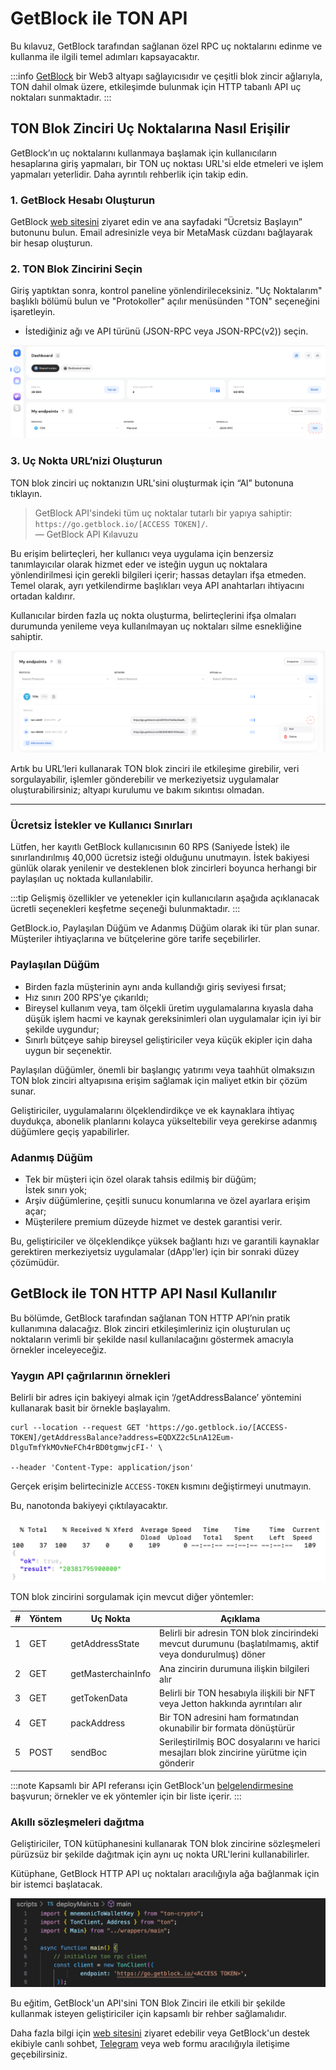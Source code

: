 # GetBlock ile TON API

Bu kılavuz, GetBlock tarafından sağlanan özel RPC uç noktalarını edinme ve kullanma ile ilgili temel adımları kapsayacaktır.

:::info
[GetBlock](https://getblock.io/) bir Web3 altyapı sağlayıcısıdır ve çeşitli blok zincir ağlarıyla, TON dahil olmak üzere, etkileşimde bulunmak için HTTP tabanlı API uç noktaları sunmaktadır.
:::

## TON Blok Zinciri Uç Noktalarına Nasıl Erişilir

GetBlock’ın uç noktalarını kullanmaya başlamak için kullanıcıların hesaplarına giriş yapmaları, bir TON uç noktası URL'si elde etmeleri ve işlem yapmaları yeterlidir. Daha ayrıntılı rehberlik için takip edin.

### 1. GetBlock Hesabı Oluşturun

GetBlock [web sitesini](https://getblock.io/?utm_source=external&utm_medium=article&utm_campaign=ton_docs) ziyaret edin ve ana sayfadaki “Ücretsiz Başlayın” butonunu bulun. Email adresinizle veya bir MetaMask cüzdanı bağlayarak bir hesap oluşturun.



### 2. TON Blok Zincirini Seçin

Giriş yaptıktan sonra, kontrol paneline yönlendirileceksiniz. "Uç Noktalarım" başlıklı bölümü bulun ve "Protokoller" açılır menüsünden "TON" seçeneğini işaretleyin.

- İstediğiniz ağı ve API türünü (JSON-RPC veya JSON-RPC(v2)) seçin.

![**GetBlock_hesap_kontrol_paneli**](../../../../images/ton/static/img/docs/getblock-img/unnamed-4.png)

### 3. Uç Nokta URL’nizi Oluşturun

TON blok zinciri uç noktanızın URL'sini oluşturmak için “Al” butonuna tıklayın.

> GetBlock API'sindeki tüm uç noktalar tutarlı bir yapıya sahiptir: `https://go.getblock.io/[ACCESS TOKEN]/`.  
> — GetBlock API Kılavuzu

Bu erişim belirteçleri, her kullanıcı veya uygulama için benzersiz tanımlayıcılar olarak hizmet eder ve isteğin uygun uç noktalara yönlendirilmesi için gerekli bilgileri içerir; hassas detayları ifşa etmeden. Temel olarak, ayrı yetkilendirme başlıkları veya API anahtarları ihtiyacını ortadan kaldırır.

Kullanıcılar birden fazla uç nokta oluşturma, belirteçlerini ifşa olmaları durumunda yenileme veya kullanılmayan uç noktaları silme esnekliğine sahiptir.

![**GetBlock_hesap_uç_noktaları**](../../../../images/ton/static/img/docs/getblock-img/unnamed-3.png)

Artık bu URL’leri kullanarak TON blok zinciri ile etkileşime girebilir, veri sorgulayabilir, işlemler gönderebilir ve merkeziyetsiz uygulamalar oluşturabilirsiniz; altyapı kurulumu ve bakım sıkıntısı olmadan.

---

### Ücretsiz İstekler ve Kullanıcı Sınırları

Lütfen, her kayıtlı GetBlock kullanıcısının 60 RPS (Saniyede İstek) ile sınırlandırılmış 40,000 ücretsiz isteği olduğunu unutmayın. İstek bakiyesi günlük olarak yenilenir ve desteklenen blok zincirleri boyunca herhangi bir paylaşılan uç noktada kullanılabilir.

:::tip
Gelişmiş özellikler ve yetenekler için kullanıcıların aşağıda açıklanacak ücretli seçenekleri keşfetme seçeneği bulunmaktadır.
:::

GetBlock.io, Paylaşılan Düğüm ve Adanmış Düğüm olarak iki tür plan sunar. Müşteriler ihtiyaçlarına ve bütçelerine göre tarife seçebilirler.

### Paylaşılan Düğüm

- Birden fazla müşterinin aynı anda kullandığı giriş seviyesi fırsat;
- Hız sınırı 200 RPS'ye çıkarıldı;
- Bireysel kullanım veya, tam ölçekli üretim uygulamalarına kıyasla daha düşük işlem hacmi ve kaynak gereksinimleri olan uygulamalar için iyi bir şekilde uygundur;
- Sınırlı bütçeye sahip bireysel geliştiriciler veya küçük ekipler için daha uygun bir seçenektir.

Paylaşılan düğümler, önemli bir başlangıç yatırımı veya taahhüt olmaksızın TON blok zinciri altyapısına erişim sağlamak için maliyet etkin bir çözüm sunar.

Geliştiriciler, uygulamalarını ölçeklendirdikçe ve ek kaynaklara ihtiyaç duydukça, abonelik planlarını kolayca yükseltebilir veya gerekirse adanmış düğümlere geçiş yapabilirler.

### Adanmış Düğüm

- Tek bir müşteri için özel olarak tahsis edilmiş bir düğüm;  
  İstek sınırı yok;
- Arşiv düğümlerine, çeşitli sunucu konumlarına ve özel ayarlara erişim açar;
- Müşterilere premium düzeyde hizmet ve destek garantisi verir.

Bu, geliştiriciler ve ölçeklendikçe yüksek bağlantı hızı ve garantili kaynaklar gerektiren merkeziyetsiz uygulamalar (dApp'ler) için bir sonraki düzey çözümüdür.

## GetBlock ile TON HTTP API Nasıl Kullanılır

Bu bölümde, GetBlock tarafından sağlanan TON HTTP API’nin pratik kullanımına dalacağız. Blok zinciri etkileşimleriniz için oluşturulan uç noktaların verimli bir şekilde nasıl kullanılacağını göstermek amacıyla örnekler inceleyeceğiz.

### Yaygın API çağrılarının örnekleri

Belirli bir adres için bakiyeyi almak için ‘/getAddressBalance’ yöntemini kullanarak basit bir örnekle başlayalım.

    curl --location --request GET 'https://go.getblock.io/[ACCESS-TOKEN]/getAddressBalance?address=EQDXZ2c5LnA12Eum-DlguTmfYkMOvNeFCh4rBD0tgmwjcFI-' \
    
    --header 'Content-Type: application/json'

Gerçek erişim belirtecinizle `ACCESS-TOKEN` kısmını değiştirmeyi unutmayın.

Bu, nanotonda bakiyeyi çıktılayacaktır.

![**getAddressBalance_cevabı_TON_blok_zincirinde**](../../../../images/ton/static/img/docs/getblock-img/unnamed-2.png)

TON blok zincirini sorgulamak için mevcut diğer yöntemler:

| # | Yöntem | Uç Nokta           | Açıklama                                                                                                |
|---|--------|--------------------|------------------------------------------------------------------------------------------------------------|
| 1 | GET    | getAddressState    | Belirli bir adresin TON blok zincirindeki mevcut durumunu (başlatılmamış, aktif veya dondurulmuş) döner   |
| 2 | GET    | getMasterchainInfo | Ana zincirin durumuna ilişkin bilgileri alır                                                             |
| 3 | GET    | getTokenData       | Belirli bir TON hesabıyla ilişkili bir NFT veya Jetton hakkında ayrıntıları alır                          |
| 4 | GET    | packAddress        | Bir TON adresini ham formatından okunabilir bir formata dönüştürür                                        |
| 5 | POST   | sendBoc            | Serileştirilmiş BOC dosyalarını ve harici mesajları blok zincirine yürütme için gönderir                  |

:::note
Kapsamlı bir API referansı için GetBlock'un [belgelendirmesine](https://getblock.io/docs/ton/json-rpc/ton_jsonrpc/) başvurun; örnekler ve ek yöntemler için bir liste içerir.
:::

### Akıllı sözleşmeleri dağıtma

Geliştiriciler, TON kütüphanesini kullanarak TON blok zincirine sözleşmeleri pürüzsüz bir şekilde dağıtmak için aynı uç nokta URL'lerini kullanabilirler.

Kütüphane, GetBlock HTTP API uç noktaları aracılığıyla ağa bağlanmak için bir istemci başlatacak.

![**TON Blueprint IDE'den görüntü**](../../../../images/ton/static/img/docs/getblock-img/unnamed-6.png)

Bu eğitim, GetBlock'un API'sini TON Blok Zinciri ile etkili bir şekilde kullanmak isteyen geliştiriciler için kapsamlı bir rehber sağlamalıdır.

Daha fazla bilgi için [web sitesini](https://getblock.io/?utm_source=external&utm_medium=article&utm_campaign=ton_docs) ziyaret edebilir veya GetBlock'un destek ekibiyle canlı sohbet, [Telegram](https://t.me/GetBlock_Support_Bot) veya web formu aracılığıyla iletişime geçebilirsiniz.